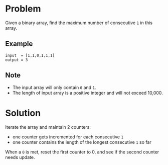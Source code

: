 # Problem

Given a binary array, find the maximum number of consecutive `1` in this array.

## Example

```
input  = [1,1,0,1,1,1]
output = 3
```

## Note

- The input array will only contain `0` and `1`.
- The length of input array is a positive integer and will not exceed 10,000.

# Solution

Iterate the array and maintain 2 counters:

- one counter gets incremented for each consecutive `1`
- one counter contains the length of the longest consecutive `1` so far

When a `0` is met, reset the first counter to 0, and see if the second counter needs update.
